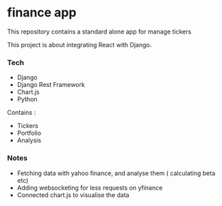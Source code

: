 # finance app

This repository contains a standard alone app for manage tickers

This project is about integrating React with Django.

### Tech
- Django 
- Django Rest Framework 
- Chart.js
- Python

Contains :
  - Tickers
  - Portfolio
  - Analysis
  
### Notes
  - Fetching data with yahoo finance, and analyse them ( calculating beta etc)
  - Adding websocketing for less requests on yfinance
  - Connected chart.js to visualise the data

